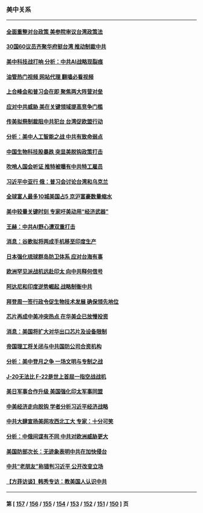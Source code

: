 ### 美中关系
---
#### [全面重整对台政策 美参院审议台湾政策法](../../pages/nf1412576/n13825005.md?09150045) 
#### [30国60议员齐聚华府挺台湾 推动制裁中共](../../pages/nf1412576/n13824722.md?09150045) 
#### [美中科技战打响 分析：中共AI战略现裂痕](../../pages/nf1412576/n13824356.md?09150045) 
#### [油管热门视频 网站代理 翻墙必看视频](http://209.222.30.114:81/youtube.html?09150045)
#### [上合峰会和普习会在即 聚焦两大阵营对垒](../../pages/nf1412576/n13824392.md?09150045) 
#### [应对中共威胁 美在关键领域提高竞争门槛](../../pages/nf1412576/n13824368.md?09150045) 
#### [传美拟祭制裁阻中共犯台 台湾促欧盟行动](../../pages/nf1412576/n13824369.md?09150045) 
#### [分析：美中人工智能之战 中共有致命弱点](../../pages/nf1412576/n13824391.md?09150045) 
#### [中国生物科技股暴跌 突显美脱钩政策打击](../../pages/nf1412576/n13824275.md?09150045) 
#### [吹哨人国会听证 推特被曝有中共特工雇员](../../pages/nf1412576/n13824276.md?09150045) 
#### [习近平中亚行 俄：普习会讨论台湾和乌克兰](../../pages/nf1412576/n13824173.md?09150045) 
#### [全球富人最多10城美国占5 京沪富豪数量缩水](../../pages/nf1412576/n13824278.md?09150045) 
#### [美中较量关键时刻 专家吁美动用“经济武器”](../../pages/nf1412576/n13824055.md?09150045) 
#### [王赫：中共AI野心遭双重打击](../../pages/nf1412576/n13823910.md?09150045) 
#### [消息：谷歌拟将两成手机移至印度生产](../../pages/nf1412576/n13823907.md?09150045) 
#### [日本强化琉球群岛防卫体系 应对台海有事](../../pages/nf1412576/n13823710.md?09150045) 
#### [欧洲罕见派战机远赴印太 向中共释何信号](../../pages/nf1412576/n13823532.md?09150045) 
#### [阿达尼和印度逆势崛起 战略制衡中共](../../pages/nf1412576/n13823566.md?09150045) 
#### [拜登周一签行政令促生物技术发展 确保领先地位](../../pages/nf1412576/n13823369.md?09150045) 
#### [芯片再成中美冲突热点 在华美企已放慢投资](../../pages/nf1412576/n13823433.md?09150045) 
#### [消息：美国将扩大对华出口芯片及设备限制](../../pages/nf1412576/n13822921.md?09150045) 
#### [帝国理工将关闭与中共国防公司合资机构](../../pages/nf1412576/n13822785.md?09150045) 
#### [分析：美中登月之争 一场文明与专制之战](../../pages/nf1412576/n13819724.md?09150045) 
#### [J-20无法比 F-22是世上首屈一指空战战机](../../pages/nf1412576/n13819734.md?09150045) 
#### [美日军事合作升级 美国强化印太军事同盟](../../pages/nf1412576/n13822055.md?09150045) 
#### [中美经济走向脱钩 学者分析习近平经济战略](../../pages/nf1412576/n13821985.md?09150045) 
#### [中共大肆宣扬美网攻西北工大 专家：十分可笑](../../pages/nf1412576/n13821918.md?09150045) 
#### [分析：中俄间谍有不同 中共对欧洲威胁更大](../../pages/nf1412576/n13821320.md?09150045) 
#### [美国防部次长：无迹象表明中共在加快侵台](../../pages/nf1412576/n13821926.md?09150045) 
#### [中共“老朋友”称错判习近平 公开改变立场](../../pages/nf1412576/n13821789.md?09150045) 
#### [【方菲访谈】韩秀专访：教美国人认识中共](../../pages/nf1412576/n13821310.md?09150045) 

---
#### 第 [ [157](./157.md?09150045) / [156](./156.md?09150045) / [155](./155.md?09150045) / [154](./154.md?09150045) / [153](./153.md?09150045) / [152](./152.md?09150045) / [151](./151.md?09150045) / [150](./150.md?09150045) ] 页
